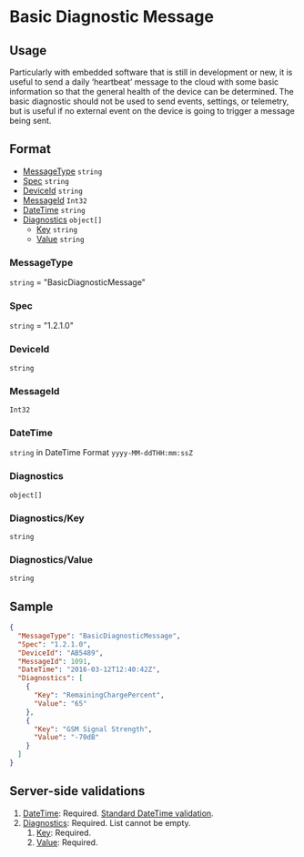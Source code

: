 # Basic Diagnostic Message
## Usage
Particularly with embedded software that is still in development or new, it is useful to send a daily ‘heartbeat’ message to the cloud with some basic information so that the general health of the device can be determined. The basic diagnostic should not be used to send events, settings, or telemetry, but is useful if no external event on the device is going to trigger a message being sent. 

## Format
* [MessageType](#messagetype) ```string```
* [Spec](#spec) ```string```
* [DeviceId](#deviceid) ```string```
* [MessageId](#messageid) ```Int32```
* [DateTime](#datetime) ```string```
* [Diagnostics](#diagnostics) ```object[]```
    * [Key](#diagnosticskey) ```string```
    * [Value](#diagnosticsvalue) ```string``` 

### MessageType
```string``` = "BasicDiagnosticMessage"
### Spec
```string``` = "1.2.1.0"
### DeviceId
```string``` 
### MessageId
```Int32```
### DateTime
```string``` in DateTime Format ```yyyy-MM-ddTHH:mm:ssZ```
### Diagnostics
```object[]```
### Diagnostics/Key
```string```

### Diagnostics/Value
```string```

## Sample
```JSON
{
  "MessageType": "BasicDiagnosticMessage",
  "Spec": "1.2.1.0",
  "DeviceId": "AB5489",
  "MessageId": 1091,
  "DateTime": "2016-03-12T12:40:42Z",
  "Diagnostics": [
    {
      "Key": "RemainingChargePercent",
      "Value": "65"
    },
    {
      "Key": "GSM Signal Strength",
      "Value": "-70dB"
    }
  ]
}
```

## Server-side validations
1.	[DateTime](#datetime): Required. [Standard DateTime validation](../00-UsageNotes/DateTime-Formatting.md#standardddateTimevalidation).
2.	[Diagnostics](#diagnostics): Required. List cannot be empty.
    1. [Key](#settingskey): Required.
    2. [Value](#settingsvalue): Required.
